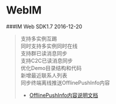 # WebIM
###IM Web SDK1.7 2016-12-20
>支持多实例互踢<br/>
>同时支持多实例同时在线<br/>
>支持群已读消息同步<br/>
>支持C2C已读消息同步<br/>
>优化Demo目录结构和代码<br/>
>新增最近联系人列表<br/>
>同步终端离线推送OfflinePushInfo内容<br/>
>- [OfflinePushInfo内容说明文档](https://cs.com)<br/>



